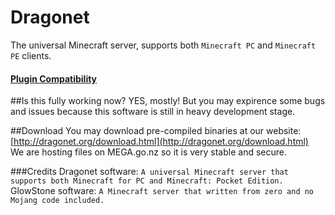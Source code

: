 Dragonet
========

The universal Minecraft server, supports both `Minecraft PC` and `Minecraft PE` clients. 

#### [Plugin Compatibility](https://github.com/GlowstoneMC/Glowstone/wiki/Plugin-Compatibility)

##Is this fully working now?
YES, mostly! But you may expirence some bugs and issues because this software is still in heavy development stage. 

##Download
You may download pre-compiled binaries at our website:
[http://dragonet.org/download.html](http://dragonet.org/download.html)<br>
We are hosting files on MEGA.go.nz so it is very stable and secure. <br>

###Credits
Dragonet software: `A universal Minecraft server that supports both Minecraft for PC and Minecraft: Pocket Edition. `
GlowStone software: `A Minecraft server that written from zero and no Mojang code included. `
